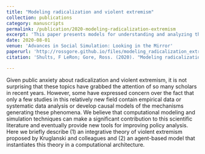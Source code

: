 ```yaml
---
title: "Modeling radicalization and violent extremism"
collection: publications
category: manuscripts
permalink: /publication/2020-modeling-radicalization-extremism
excerpt: 'This paper presents models for understanding and analyzing the processes of radicalization and violent extremism, likely using computational or theoretical approaches.'
date: 2020-08-01
venue: 'Advances in Social Simulation: Looking in the Mirror'
paperurl: 'http://rossgore.github.io/files/modeling_radicalization_extremism.pdf'
citation: 'Shults, F LeRon; Gore, Ross. (2020). "Modeling radicalization and violent extremism." <i>Advances in Social Simulation: Looking in the Mirror</i>. 405-410.'

---
```

Given public anxiety about radicalization and violent extremism, it is not surprising that these topics have grabbed the attention of so many scholars in recent years. However, some have expressed concern over the fact that only a few studies in this relatively new field contain empirical data or systematic data analysis or develop causal models of the mechanisms generating these phenomena. We believe that computational modeling and simulation techniques can make a significant contribution to this scientific literature and eventually provide new tools for improving policy analysis. Here we briefly describe (1) an integrative theory of violent extremism proposed by Kruglanski and colleagues and (2) an agent-based model that instantiates this theory in a computational architecture.